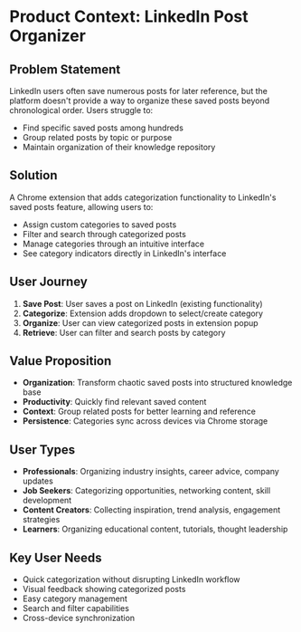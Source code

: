 # Product Context: LinkedIn Post Organizer

## Problem Statement
LinkedIn users often save numerous posts for later reference, but the platform doesn't provide a way to organize these saved posts beyond chronological order. Users struggle to:
- Find specific saved posts among hundreds
- Group related posts by topic or purpose
- Maintain organization of their knowledge repository

## Solution
A Chrome extension that adds categorization functionality to LinkedIn's saved posts feature, allowing users to:
- Assign custom categories to saved posts
- Filter and search through categorized posts
- Manage categories through an intuitive interface
- See category indicators directly in LinkedIn's interface

## User Journey
1. **Save Post**: User saves a post on LinkedIn (existing functionality)
2. **Categorize**: Extension adds dropdown to select/create category
3. **Organize**: User can view categorized posts in extension popup
4. **Retrieve**: User can filter and search posts by category

## Value Proposition
- **Organization**: Transform chaotic saved posts into structured knowledge base
- **Productivity**: Quickly find relevant saved content
- **Context**: Group related posts for better learning and reference
- **Persistence**: Categories sync across devices via Chrome storage

## User Types
- **Professionals**: Organizing industry insights, career advice, company updates
- **Job Seekers**: Categorizing opportunities, networking content, skill development
- **Content Creators**: Collecting inspiration, trend analysis, engagement strategies
- **Learners**: Organizing educational content, tutorials, thought leadership

## Key User Needs
- Quick categorization without disrupting LinkedIn workflow
- Visual feedback showing categorized posts
- Easy category management
- Search and filter capabilities
- Cross-device synchronization
